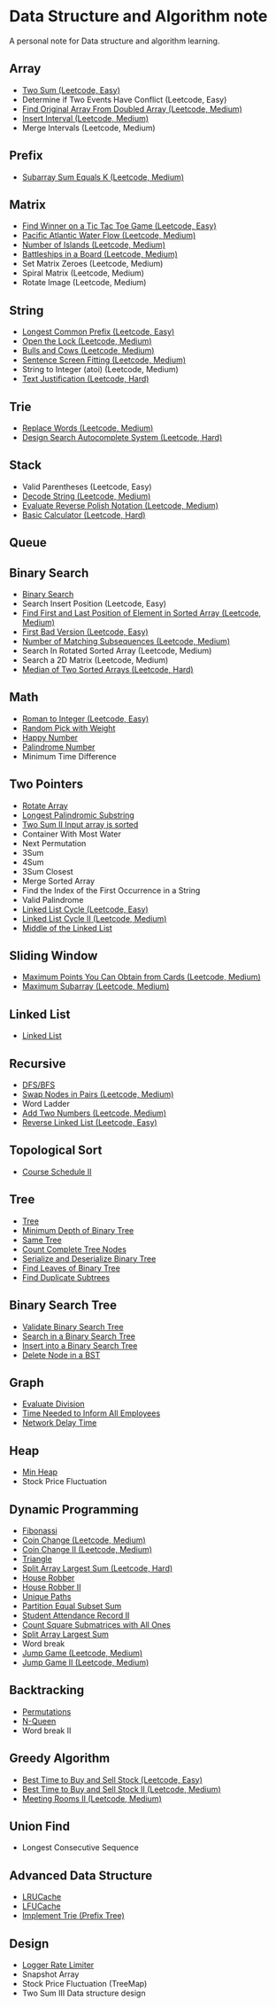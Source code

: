 # Data Structure and Algorithm note
A personal note for Data structure and algorithm learning.

## Array
- [Two Sum (Leetcode, Easy)](https://github.com/swksysb1124/DsaNote/blob/main/TwoSum.md)
- Determine if Two Events Have Conflict (Leetcode, Easy)
- [Find Original Array From Doubled Array (Leetcode, Medium)](https://github.com/swksysb1124/DsaNote/blob/main/FindOriginalArrayFromDoubledArray.md)
- [Insert Interval (Leetcode, Medium)](https://github.com/swksysb1124/DsaNote/blob/main/InsertInterval.md)
- Merge Intervals (Leetcode, Medium)

## Prefix
- [Subarray Sum Equals K (Leetcode, Medium)](https://github.com/swksysb1124/DsaNote/blob/main/SubarraySumEqualsK.md)

## Matrix
- [Find Winner on a Tic Tac Toe Game (Leetcode, Easy)](https://github.com/swksysb1124/DsaNote/blob/main/FindWinnerOnATicTacToeGame.md)
- [Pacific Atlantic Water Flow (Leetcode, Medium)](https://github.com/swksysb1124/DsaNote/blob/main/PacificAtlanticWaterFlow.md)
- [Number of Islands (Leetcode, Medium)](https://github.com/swksysb1124/DsaNote/blob/main/NumberOfIslands.md)
- [Battleships in a Board (Leetcode, Medium)](https://github.com/swksysb1124/DsaNote/blob/main/BattleshipsInABoard.md)
- Set Matrix Zeroes (Leetcode, Medium)
- Spiral Matrix (Leetcode, Medium)
- Rotate Image (Leetcode, Medium)

## String
- [Longest Common Prefix (Leetcode, Easy)](https://github.com/swksysb1124/DsaNote/blob/main/LongestCommonPrefix.md)
- [Open the Lock (Leetcode, Medium)](https://github.com/swksysb1124/DsaNote/blob/main/OpenLock.md)
- [Bulls and Cows (Leetcode, Medium)](https://github.com/swksysb1124/DsaNote/blob/main/BullsAndCows.md)
- [Sentence Screen Fitting (Leetcode, Medium)](https://github.com/swksysb1124/DsaNote/blob/main/SentenceScreenFitting.md)
- String to Integer (atoi) (Leetcode, Medium)
- [Text Justification (Leetcode, Hard)](https://github.com/swksysb1124/DsaNote/blob/main/TextJustification.md)

## Trie
- [Replace Words (Leetcode, Medium)](https://github.com/swksysb1124/DsaNote/blob/main/ReplaceWords.md)
- [Design Search Autocomplete System (Leetcode, Hard)](https://github.com/swksysb1124/DsaNote/blob/main/DesignSearchAutocompleteSystem.md)

## Stack
- Valid Parentheses (Leetcode, Easy)
- [Decode String (Leetcode, Medium)](https://github.com/swksysb1124/DsaNote/blob/main/DecodeString.md)
- [Evaluate Reverse Polish Notation (Leetcode, Medium)](https://github.com/swksysb1124/DsaNote/blob/main/EvaluateReversePolishNotation.md)
- [Basic Calculator (Leetcode, Hard)](https://github.com/swksysb1124/DsaNote/blob/main/BasicCalculator.md)

## Queue

## Binary Search
- [Binary Search](https://github.com/swksysb1124/DsaNote/blob/main/BinarySearch.md)
- Search Insert Position (Leetcode, Easy)
- [Find First and Last Position of Element in Sorted Array (Leetcode, Medium)](https://github.com/swksysb1124/DsaNote/blob/main/FirstLastESortedArray.md)
- [First Bad Version (Leetcode, Easy)](https://github.com/swksysb1124/DsaNote/blob/main/FirstBadVersion.md)
- [Number of Matching Subsequences (Leetcode, Medium)](https://github.com/swksysb1124/DsaNote/blob/main/NumberOfMatchingSubsequences.md)
- Search In Rotated Sorted Array (Leetcode, Medium)
- Search a 2D Matrix (Leetcode, Medium)
- [Median of Two Sorted Arrays (Leetcode, Hard)](https://github.com/swksysb1124/DsaNote/blob/main/MedianOfTwoSortedArrays.md)

## Math
- [Roman to Integer (Leetcode, Easy)](https://github.com/swksysb1124/DsaNote/blob/main/RomanToInteger.md)
- [Random Pick with Weight](https://github.com/swksysb1124/DsaNote/blob/main/RandomPickWithWeight.md)
- [Happy Number](https://github.com/swksysb1124/DsaNote/blob/main/HappyNumber.md)
- [Palindrome Number](https://github.com/swksysb1124/DsaNote/blob/main/PalindromeNumber.md)
- Minimum Time Difference

## Two Pointers
- [Rotate Array](https://github.com/swksysb1124/DsaNote/blob/main/RotateArrray.md)
- [Longest Palindromic Substring](https://github.com/swksysb1124/DsaNote/blob/main/LongestPalindromeSubstring.md)
- [Two Sum II Input array is sorted](https://github.com/swksysb1124/DsaNote/blob/main/TwoSumSortedArray.md)
- Container With Most Water
- Next Permutation
- 3Sum
- 4Sum
- 3Sum Closest
- Merge Sorted Array
- Find the Index of the First Occurrence in a String
- Valid Palindrome
- [Linked List Cycle (Leetcode, Easy)](https://github.com/swksysb1124/DsaNote/blob/main/LinkedListCycle.md)
- [Linked List Cycle II (Leetcode, Medium)](https://github.com/swksysb1124/DsaNote/blob/main/LinkedListCycleII.md)
- [Middle of the Linked List](https://github.com/swksysb1124/DsaNote/blob/main/MiddleLinkedList.md)

## Sliding Window
- [Maximum Points You Can Obtain from Cards (Leetcode, Medium)](https://github.com/swksysb1124/DsaNote/blob/main/MaximumPointsObtainFromCards.md)
- [Maximum Subarray (Leetcode, Medium)](https://github.com/swksysb1124/DsaNote/blob/main/MaximumSubarray.md)

## Linked List
- [Linked List](https://github.com/swksysb1124/DsaNote/blob/main/ListNode.md)

## Recursive
- [DFS/BFS](https://github.com/swksysb1124/DsaNote/blob/main/Template.md)
- [Swap Nodes in Pairs (Leetcode, Medium)](https://github.com/swksysb1124/DsaNote/blob/main/SwapNodesInPairs.md)
- Word Ladder
- [Add Two Numbers (Leetcode, Medium)](https://github.com/swksysb1124/DsaNote/blob/main/AddTwoNumbers.md)
- [Reverse Linked List (Leetcode, Easy)](https://github.com/swksysb1124/DsaNote/blob/main/ReverseLinkedList.md)

## Topological Sort
- [Course Schedule II](https://github.com/swksysb1124/DsaNote/blob/main/CourseScheduleII.md)

## Tree
- [Tree](https://github.com/swksysb1124/DsaNote/blob/main/Tree.md)
- [Minimum Depth of Binary Tree](https://github.com/swksysb1124/DsaNote/blob/main/MimDepthBT.md)
- [Same Tree](https://github.com/swksysb1124/DsaNote/blob/main/SameTree.md)
- [Count Complete Tree Nodes](https://github.com/swksysb1124/DsaNote/blob/main/CountCBT.md)
- [Serialize and Deserialize Binary Tree](https://github.com/swksysb1124/DsaNote/blob/main/SerializeDeserializeBT.md)
- [Find Leaves of Binary Tree](https://github.com/swksysb1124/DsaNote/blob/main/FindBinaryLeaves.md)
- [Find Duplicate Subtrees](https://github.com/swksysb1124/DsaNote/blob/main/FindDuplicateSubtrees.md)

## Binary Search Tree
- [Validate Binary Search Tree](https://github.com/swksysb1124/DsaNote/blob/main/ValidBST.md)
- [Search in a Binary Search Tree](https://github.com/swksysb1124/DsaNote/blob/main/SearchInBST.md)
- [Insert into a Binary Search Tree](https://github.com/swksysb1124/DsaNote/blob/main/InsertIntoBST.md)
- [Delete Node in a BST](https://github.com/swksysb1124/DsaNote/blob/main/DeleteBST.md)

## Graph
- [Evaluate Division](https://github.com/swksysb1124/DsaNote/blob/main/EvaluateDivision.md)
- [Time Needed to Inform All Employees](https://github.com/swksysb1124/DsaNote/blob/main/TimeNeededToInformAllEmployees.md)
- [Network Delay Time](https://github.com/swksysb1124/DsaNote/blob/main/NetworkDelayTime.md)

## Heap
- [Min Heap](https://github.com/swksysb1124/DsaNote/blob/main/MinHeap.md)
- Stock Price Fluctuation

## Dynamic Programming
- [Fibonassi](https://github.com/swksysb1124/DsaNote/blob/main/Fibonassi.md)
- [Coin Change (Leetcode, Medium)](https://github.com/swksysb1124/DsaNote/blob/main/CoinChange.md)
- [Coin Change II (Leetcode, Medium)](https://github.com/swksysb1124/DsaNote/blob/main/CoinChangeII.md)
- [Triangle](https://github.com/swksysb1124/DsaNote/blob/main/Triangle.md)
- [Split Array Largest Sum (Leetcode, Hard)](https://github.com/swksysb1124/DsaNote/blob/main/SplitArrayLargestSum.md)
- [House Robber](https://github.com/swksysb1124/DsaNote/blob/main/HouseRobber.md)
- [House Robber II](https://github.com/swksysb1124/DsaNote/blob/main/HouseRobberII.md)
- [Unique Paths](https://github.com/swksysb1124/DsaNote/blob/main/UniquePaths.md)
- [Partition Equal Subset Sum](https://github.com/swksysb1124/DsaNote/blob/main/PartitionEqualSubsetSum.md)
- [Student Attendance Record II](https://github.com/swksysb1124/DsaNote/blob/main/StudentAttendanceRecordII.md)
- [Count Square Submatrices with All Ones](https://github.com/swksysb1124/DsaNote/blob/main/CountSquareSubmatricesWithAllOnes.md)
- [Split Array Largest Sum](https://github.com/swksysb1124/DsaNote/blob/main/SplitArrayLargestSum.md)
- Word break
- [Jump Game (Leetcode, Medium)](https://github.com/swksysb1124/DsaNote/blob/main/JumpGame.md)
- [Jump Game II (Leetcode, Medium)](https://github.com/swksysb1124/DsaNote/blob/main/JumpGameII.md)

## Backtracking
- [Permutations](https://github.com/swksysb1124/DsaNote/blob/main/Permutations.md)
- [N-Queen](https://github.com/swksysb1124/DsaNote/blob/main/NQueen.md)
- Word break II

## Greedy Algorithm
- [Best Time to Buy and Sell Stock (Leetcode, Easy)](https://github.com/swksysb1124/DsaNote/blob/main/BestTimeToBuyAndSellStock.md)
- [Best Time to Buy and Sell Stock II (Leetcode, Medium)](https://github.com/swksysb1124/DsaNote/blob/main/BestTimeToBuyAndSellStockII.md)
- [Meeting Rooms II (Leetcode, Medium)](https://github.com/swksysb1124/DsaNote/blob/main/MeetingRoomsII.md)


## Union Find
- Longest Consecutive Sequence

## Advanced Data Structure
- [LRUCache](https://github.com/swksysb1124/DsaNote/blob/main/LRUCache.md)
- [LFUCache](https://github.com/swksysb1124/DsaNote/blob/main/LFUCache.md)
- [Implement Trie (Prefix Tree)](https://github.com/swksysb1124/DsaNote/blob/main/ImplementTrie.md)

## Design
- [Logger Rate Limiter](https://github.com/swksysb1124/DsaNote/blob/main/LoggerRateLimiter.md)
- Snapshot Array
- Stock Price Fluctuation (TreeMap)
- Two Sum III Data structure design 